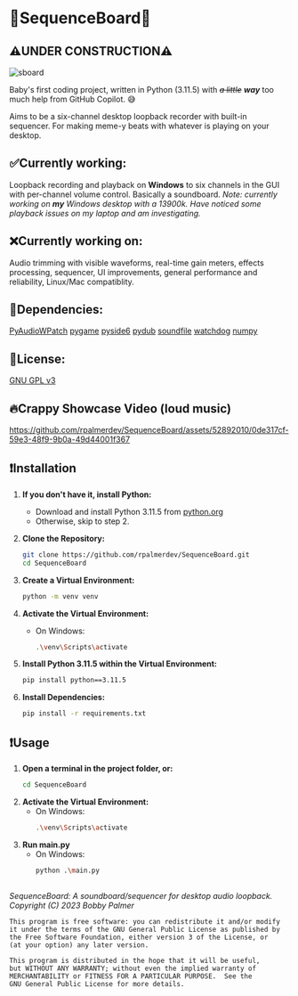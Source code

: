 # 🎵SequenceBoard🎵

## **⚠️UNDER CONSTRUCTION⚠️** 

![sboard](https://github.com/rpalmerdev/SequenceBoard/assets/52892010/2d30f708-e328-4e13-937d-da834f856a93)


Baby's first coding project, written in Python (3.11.5) with ~~*a little*~~ ***way*** too much help from GitHub Copilot. 😅

Aims to be a six-channel desktop loopback recorder with built-in sequencer. For making meme-y beats with whatever is playing on your desktop.

## **✅Currently working:** 
Loopback recording and playback on **Windows** to six channels in the GUI with per-channel volume control. Basically a soundboard.
*Note: currently working on **my** Windows desktop with a 13900k. Have noticed some playback issues on my laptop and am investigating.*

## **❌Currently working on:** 
Audio trimming with visible waveforms, real-time gain meters, effects processing, sequencer, UI improvements, general performance and reliability, Linux/Mac compatiblity.

## **🩼Dependencies:**
[PyAudioWPatch](https://github.com/s0d3s/PyAudioWPatch/)
[pygame](https://github.com/pygame/pygame)
[pyside6](https://pypi.org/project/PySide6/)
[pydub](https://github.com/jiaaro/pydub)
[soundfile](https://pypi.org/project/soundfile/)
[watchdog](https://pypi.org/project/watchdog/)
[numpy](https://github.com/numpy/numpy)

## **💸License:** 
[GNU GPL v3](https://github.com/rpalmerdev/SequenceBoard/blob/main/LICENSE)

## 🔥Crappy Showcase Video (loud music)

https://github.com/rpalmerdev/SequenceBoard/assets/52892010/0de317cf-59e3-48f9-9b0a-49d44001f367

## ❗Installation

1. **If you don't have it, install Python:**
   - Download and install Python 3.11.5 from [python.org](https://www.python.org/downloads/release/python-3115)
   - Otherwise, skip to step 2.

2. **Clone the Repository:**
   ```bash
   git clone https://github.com/rpalmerdev/SequenceBoard.git
   cd SequenceBoard

3. **Create a Virtual Environment:**
    ```bash
    python -m venv venv
    ```

4. **Activate the Virtual Environment:**
    - On Windows:
      ```bash
      .\venv\Scripts\activate
      ```

5. **Install Python 3.11.5 within the Virtual Environment:**
    ```bash
    pip install python==3.11.5
    ```

6. **Install Dependencies:**
    ```bash
    pip install -r requirements.txt 
    ```
## ❗Usage

1. **Open a terminal in the project folder, or:**
   ```bash
   cd SequenceBoard
   ```
2. **Activate the Virtual Environment:**
    - On Windows:
      ```bash
      .\venv\Scripts\activate
      ```
3. **Run main.py**
   - On Windows:
       ```bash
       python .\main.py
       ```

##
*SequenceBoard: A soundboard/sequencer for desktop audio loopback. 
    Copyright (C) 2023  Bobby Palmer*

    This program is free software: you can redistribute it and/or modify
    it under the terms of the GNU General Public License as published by
    the Free Software Foundation, either version 3 of the License, or
    (at your option) any later version.

    This program is distributed in the hope that it will be useful,
    but WITHOUT ANY WARRANTY; without even the implied warranty of
    MERCHANTABILITY or FITNESS FOR A PARTICULAR PURPOSE.  See the
    GNU General Public License for more details.

